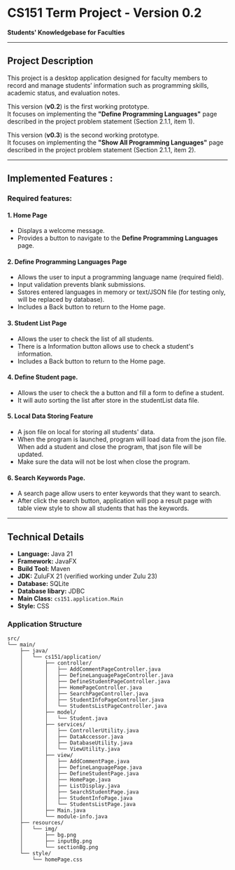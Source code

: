 # CS151 Term Project - Version 0.2  
**Students' Knowledgebase for Faculties**

---

## Project Description
This project is a desktop application designed for faculty members to record and manage students’ information such as programming skills, academic status, and evaluation notes.

This version (**v0.2**) is the first working prototype.  
It focuses on implementing the **"Define Programming Languages"** page described in the project problem statement (Section 2.1.1, item 1).

This version (**v0.3**) is the second working prototype.  
It focuses on implementing the **"Show All Programming Languages"** page described in the project problem statement (Section 2.1.1, item 2).

---

## Implemented Features :

### Required features:

#### 1. Home Page
- Displays a welcome message.
- Provides a button to navigate to the **Define Programming Languages** page.

#### 2. Define Programming Languages Page
- Allows the user to input a programming language name (required field).
- Input validation prevents blank submissions.
- Sstores entered languages in memory or text/JSON file (for testing only, will be replaced by database).
- Includes a Back button to return to the Home page.

#### 3. Student List Page
- Allows the user to check the list of all students.
- There is a Information button allows use to check a student's information.
- Includes a Back button to return to the Home page.

#### 4. Define Student page.
- Allows the user to check the a button and fill a form to define a student.
- It will auto sorting the list after store in the studentList data file.

#### 5. Local Data Storing Feature
- A json file on local for storing all students' data.
- When the program is launched, program will load data from the json file. When add a student and close the program, that json file will be updated.
- Make sure the data will not be lost when close the program.

#### 6. Search Keywords Page.
- A search page allow users to enter keywords that they want to search.
- After click the search button, application will pop a result page with table view style to show all students that has the keywords.

---

## Technical Details

- **Language:** Java 21
- **Framework:** JavaFX
- **Build Tool:** Maven
- **JDK:** ZuluFX 21 (verified working under Zulu 23)
- **Database:** SQLite
- **Database libary:** JDBC
- **Main Class:** `cs151.application.Main`
- **Style:** CSS

### Application Structure
```text
src/
└── main/
    ├── java/
    │   └── cs151/application/
    │       ├── controller/
    │       │   ├── AddCommentPageController.java
    │       │   ├── DefineLanguagePageController.java
    │       │   ├── DefineStudentPageController.java
    │       │   ├── HomePageController.java
    │       │   ├── SearchPageController.java
    │       │   ├── StudentInfoPageController.java
    │       │   └── StudentsListPageController.java
    │       ├── model/
    │       │   └── Student.java
    │       ├── services/
    │       │   ├── ControllerUtility.java
    │       │   ├── DataAccessor.java
    │       │   ├── DatabaseUtility.java
    │       │   └── ViewUtility.java
    │       ├── view/
    │       │   ├── AddCommentPage.java
    │       │   ├── DefineLanguagePage.java
    │       │   ├── DefineStudentPage.java
    │       │   ├── HomePage.java
    │       │   ├── ListDisplay.java
    │       │   ├── SearchStudentPage.java
    │       │   ├── StudentInfoPage.java
    │       │   └── StudentsListPage.java
    │       ├── Main.java
    │       └── module-info.java
    ├── resources/
    │   └── img/
    │       ├── bg.png
    │       ├── inputBg.png
    │       └── sectionBg.png
    └── style/
        └── homePage.css
```
  

